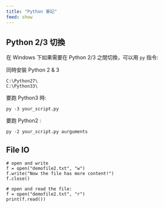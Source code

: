```yaml
---
title: "Python 筆記"
feed: show
---
```


## Python 2/3 切換

在 Windows 下如果需要在 Python 2/3 之間切換，可以用 `py` 指令:

同時安裝 Python 2 & 3
```
C:\Python27\
C:\Python33\
```

要跑 Python3 時:

    py -3 your_script.py

要跑 Python2 :

    py -2 your_script.py aurguments

## File IO

```
# open and write 
f = open("demofile2.txt", "w")
f.write("Now the file has more content!")
f.close()
```

```
# open and read the file:
f = open("demofile2.txt", "r")
print(f.read())
```

